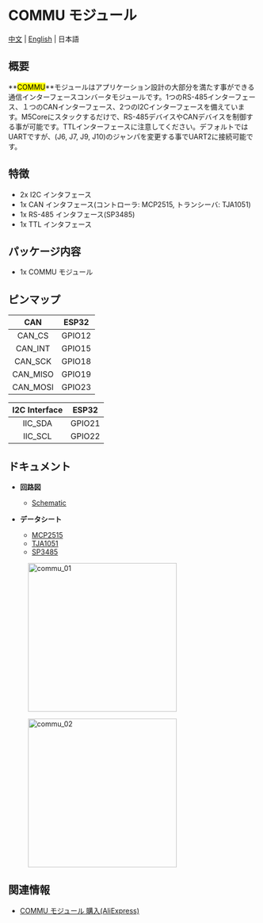 # COMMU モジュール

[中文](zh_CN/product_documents/modules/module_commu) | [English](/en/product_documents/modules/module_commu) | 日本語

## 概要

**<mark>COMMU</mark>**モジュールはアプリケーション設計の大部分を満たす事ができる通信インターフェースコンバータモジュールです。1つのRS-485インターフェース、１つのCANインターフェース、2つのI2Cインターフェースを備えています。M5Coreにスタックするだけで、RS-485デバイスやCANデバイスを制御する事が可能です。TTLインターフェースに注意してください。デフォルトではUARTですが、(J6, J7, J9, J10)のジャンパを変更する事でUART2に接続可能です。

## 特徴

- 2x I2C インタフェース
- 1x CAN インタフェース(コントローラ: MCP2515, トランシーバ: TJA1051)
- 1x RS-485 インタフェース(SP3485)
- 1x TTL インタフェース

## パッケージ内容

- 1x COMMU モジュール

## ピンマップ

| CAN | ESP32 |
|:---:|:-----:|
| CAN_CS   | GPIO12 |
| CAN_INT  | GPIO15 |
| CAN_SCK  | GPIO18 |
| CAN_MISO | GPIO19 |
| CAN_MOSI | GPIO23 |

| I2C Interface | ESP32 |
|:-------------:|:-----:|
| IIC_SDA | GPIO21 |
| IIC_SCL | GPIO22 |

## ドキュメント

- **回路図**
  - [Schematic](https://github.com/m5stack/M5-Schematic/blob/master/Modules/COMMU.pdf)

- **データシート**
  - [MCP2515](http://ww1.microchip.com/downloads/en/devicedoc/20001801h.pdf)
  - [TJA1051](https://www.nxp.com/docs/en/data-sheet/TJA1051.pdf)
  - [SP3485](https://www.exar.com/ds/sp3485.pdf)

<figure>
  <img src="assets/img/product_pics/modules/commu_01.jpg" alt="commu_01" width="300px" height="300px">
</figure>
<figure>
  <img src="assets/img/product_pics/modules/commu_02.jpg" alt="commu_02" width="300px" height="300px">
</figure>

## 関連情報

- [COMMU モジュール 購入(AliExpress)](https://www.aliexpress.com/store/product/M5Stack-RS485-TTL-I2C-MCP2515-TJA1051-SP3485/3226069_32954475633.html)